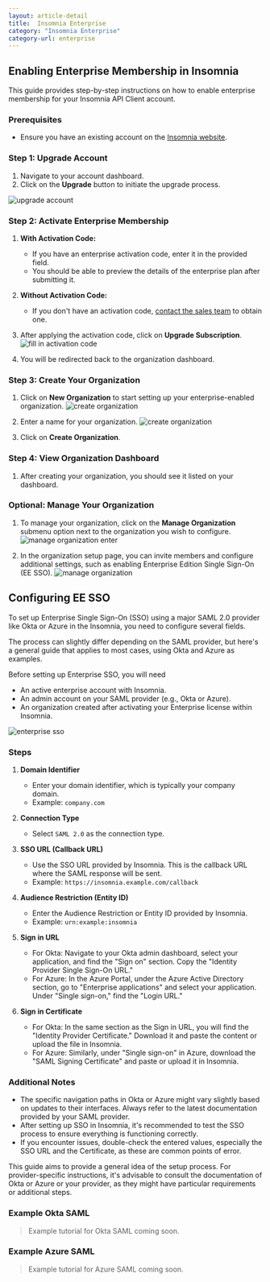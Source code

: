 ```yaml
---
layout: article-detail
title:  Insomnia Enterprise
category: "Insomnia Enterprise"
category-url: enterprise
---
```


## Enabling Enterprise Membership in Insomnia

This guide provides step-by-step instructions on how to enable enterprise membership for your Insomnia API Client account.

### Prerequisites

- Ensure you have an existing account on the [Insomnia website](https://app.insomnia.rest/app/authorize).

### Step 1: Upgrade Account

1. Navigate to your account dashboard.
2. Click on the **Upgrade** button to initiate the upgrade process.

![upgrade account](../assets/images/enterprise_step1.jpg)

### Step 2: Activate Enterprise Membership

1. **With Activation Code:**
   - If you have an enterprise activation code, enter it in the provided field.
   - You should be able to preview the details of the enterprise plan after submitting it.
2. **Without Activation Code:**
   - If you don't have an activation code, [contact the sales team](https://insomnia.rest/pricing/contact) to obtain one.
3. After applying the activation code, click on **Upgrade Subscription**.
![fill in activation code](../assets/images/enterprise_step2.jpg)

4. You will be redirected back to the organization dashboard.

### Step 3: Create Your Organization

1. Click on **New Organization** to start setting up your enterprise-enabled organization.
![create organization](../assets/images/enterprise_step3.jpg)

2. Enter a name for your organization.
![create organization](../assets/images/enterprise_step4.jpg)

3. Click on **Create Organization**.

### Step 4: View Organization Dashboard

1. After creating your organization, you should see it listed on your dashboard.

### Optional: Manage Your Organization

1. To manage your organization, click on the **Manage Organization** submenu option next to the organization you wish to configure.
![manage organization enter](../assets/images/enterprise_step5.jpg)

2. In the organization setup page, you can invite members and configure additional settings, such as enabling Enterprise Edition Single Sign-On (EE SSO).
![manage organization](../assets/images/enterprise_manage_org.jpg)

## Configuring EE SSO

To set up Enterprise Single Sign-On (SSO) using a major SAML 2.0 provider like Okta or Azure in the Insomnia, you need to configure several fields.

The process can slightly differ depending on the SAML provider, but here's a general guide that applies to most cases, using Okta and Azure as examples.

Before setting up Enterprise SSO, you will need

- An active enterprise account with Insomnia.
- An admin account on your SAML provider (e.g., Okta or Azure).
- An organization created after activating your Enterprise license within Insomnia.

![enterprise sso](../assets/images/enterprise_sso_start.jpg)

### Steps

1. **Domain Identifier**
   - Enter your domain identifier, which is typically your company domain.
   - Example: `company.com`

2. **Connection Type**
   - Select `SAML 2.0` as the connection type.

3. **SSO URL (Callback URL)**
   - Use the SSO URL provided by Insomnia. This is the callback URL where the SAML response will be sent.
   - Example: `https://insomnia.example.com/callback`

4. **Audience Restriction (Entity ID)**
   - Enter the Audience Restriction or Entity ID provided by Insomnia.
   - Example: `urn:example:insomnia`

5. **Sign in URL**
   - For Okta: Navigate to your Okta admin dashboard, select your application, and find the "Sign on" section. Copy the "Identity Provider Single Sign-On URL."
   - For Azure: In the Azure Portal, under the Azure Active Directory section, go to "Enterprise applications" and select your application. Under "Single sign-on," find the "Login URL."

6. **Sign in Certificate**
   - For Okta: In the same section as the Sign in URL, you will find the "Identity Provider Certificate." Download it and paste the content or upload the file in Insomnia.
   - For Azure: Similarly, under "Single sign-on" in Azure, download the "SAML Signing Certificate" and paste or upload it in Insomnia.

### Additional Notes

- The specific navigation paths in Okta or Azure might vary slightly based on updates to their interfaces. Always refer to the latest documentation provided by your SAML provider.
- After setting up SSO in Insomnia, it's recommended to test the SSO process to ensure everything is functioning correctly.
- If you encounter issues, double-check the entered values, especially the SSO URL and the Certificate, as these are common points of error.

This guide aims to provide a general idea of the setup process. For provider-specific instructions, it's advisable to consult the documentation of Okta or Azure or your provider, as they might have particular requirements or additional steps.

### Example Okta SAML

> Example tutorial for Okta SAML coming soon.

### Example Azure SAML

> Example tutorial for Azure SAML coming soon.
